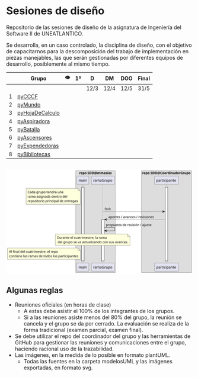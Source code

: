 # Sesiones de diseño

Repositorio de las sesiones de diseño de la asignatura de Ingeniería del Software II de UNEATLANTICO.

Se desarrolla, en un caso controlado, la disciplina de diseño, con el objetivo de capacitarnos para la descomposición del trabajo de implementación en piezas manejables, las que serán gestionadas por diferentes equipos de desarrollo, posiblemente al mismo tiempo.

<div align=center>

| |Grupo|👁️|1º|D|DM|DOO|Final
|-|-|:-:|:-:|:-:|:-:|:-:|:-:|
| ||||12/3|12/4|12/5|31/5
|1|[pyCCCF](https://github.com/puntoReflex/pyCCCF/blob/main/enunciado.md)
|2|[pyMundo](https://github.com/puntoReflex/pyMundo/blob/main/enunciado.md)
|3|[pyHojaDeCalculo](https://github.com/puntoReflex/pyHojaDeCalculo/blob/main/enunciado.md)
|4|[pyAspiradora](https://github.com/puntoReflex/pyAspiradora/blob/main/enunciado.md)
|5|[pyBatalla](https://github.com/puntoReflex/pyBatalla/blob/main/enunciado.md)
|6|[pyAscensores](https://github.com/puntoReflex/pyAscensores/blob/main/enunciado.md)
|7|[pyExpendedoras](https://github.com/puntoReflex/pyExpendedoras/blob/main/enunciado.md)
|8|[pyBibliotecas](https://github.com/puntoReflex/pyBiblioteca/blob/main/enunciado.md)

</div>

<div align=center>

||
|-|
![](/images/modelosUML/trabajoRepos.svg)

</div>

## Algunas reglas

- Reuniones oficiales (en horas de clase)
  - A estas debe asistir el 100% de los integrantes de los grupos.
  - Si a las reuniones asiste menos del 80% del grupo, la reunión se cancela y el grupo se da por cerrado. La evaluación se realiza de la forma tradicional (examen parcial, examen final).
- Se debe utilizar el repo del coordinador del grupo y las herramientas de GitHub para gestionar las reuniones y comunicaciones entre el grupo, haciendo racional uso de la trazabilidad.
- Las imágenes, en la medida de lo posible en formato plantUML.
  - Todas las fuentes en la carpeta modelosUML y las imágenes exportadas, en formato svg.
